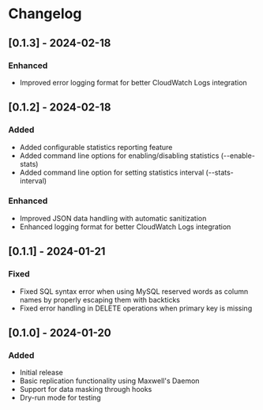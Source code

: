# Changelog

## [0.1.3] - 2024-02-18

### Enhanced
- Improved error logging format for better CloudWatch Logs integration

## [0.1.2] - 2024-02-18

### Added
- Added configurable statistics reporting feature
- Added command line options for enabling/disabling statistics (--enable-stats)
- Added command line option for setting statistics interval (--stats-interval)

### Enhanced
- Improved JSON data handling with automatic sanitization
- Enhanced logging format for better CloudWatch Logs integration

## [0.1.1] - 2024-01-21

### Fixed
- Fixed SQL syntax error when using MySQL reserved words as column names by properly escaping them with backticks
- Fixed error handling in DELETE operations when primary key is missing

## [0.1.0] - 2024-01-20

### Added
- Initial release
- Basic replication functionality using Maxwell's Daemon
- Support for data masking through hooks
- Dry-run mode for testing
